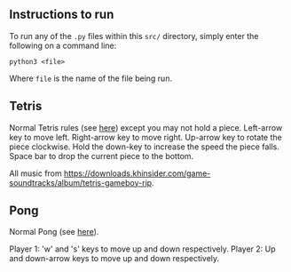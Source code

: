 ## Instructions to run

To run any of the `.py` files within this `src/` directory, simply enter the following on a command line:

	python3 <file>

Where `file` is the name of the file being run.

## Tetris

Normal Tetris rules (see [here](https://en.wikipedia.org/wiki/Tetris)) except you may not hold a piece.
Left-arrow key to move left.
Right-arrow key to move right.
Up-arrow key to rotate the piece clockwise.
Hold the down-key to increase the speed the piece falls.
Space bar to drop the current piece to the bottom.

All music from https://downloads.khinsider.com/game-soundtracks/album/tetris-gameboy-rip.

## Pong

Normal Pong (see [here](https://en.wikipedia.org/wiki/Pong)).

Player 1: 'w' and 's' keys to move up and down respectively.
Player 2: Up and down-arrow keys to move up and down respectively.
